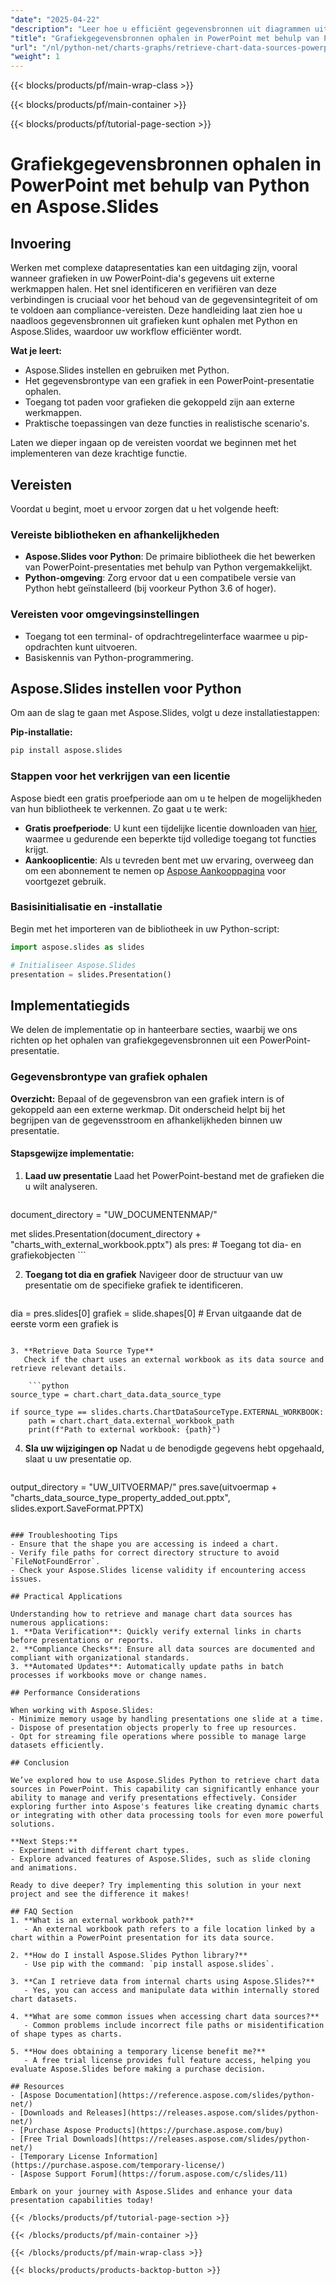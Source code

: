 ```yaml
---
"date": "2025-04-22"
"description": "Leer hoe u efficiënt gegevensbronnen uit diagrammen uit PowerPoint-presentaties kunt halen met Python en Aspose.Slides. Ideaal om de integriteit en naleving van gegevens te waarborgen."
"title": "Grafiekgegevensbronnen ophalen in PowerPoint met behulp van Python en Aspose.Slides"
"url": "/nl/python-net/charts-graphs/retrieve-chart-data-sources-powerpoint-python-aspose-slides/"
"weight": 1
---
```


{{< blocks/products/pf/main-wrap-class >}}

{{< blocks/products/pf/main-container >}}

{{< blocks/products/pf/tutorial-page-section >}}
# Grafiekgegevensbronnen ophalen in PowerPoint met behulp van Python en Aspose.Slides

## Invoering

Werken met complexe datapresentaties kan een uitdaging zijn, vooral wanneer grafieken in uw PowerPoint-dia's gegevens uit externe werkmappen halen. Het snel identificeren en verifiëren van deze verbindingen is cruciaal voor het behoud van de gegevensintegriteit of om te voldoen aan compliance-vereisten. Deze handleiding laat zien hoe u naadloos gegevensbronnen uit grafieken kunt ophalen met Python en Aspose.Slides, waardoor uw workflow efficiënter wordt.

**Wat je leert:**
- Aspose.Slides instellen en gebruiken met Python.
- Het gegevensbrontype van een grafiek in een PowerPoint-presentatie ophalen.
- Toegang tot paden voor grafieken die gekoppeld zijn aan externe werkmappen.
- Praktische toepassingen van deze functies in realistische scenario's.

Laten we dieper ingaan op de vereisten voordat we beginnen met het implementeren van deze krachtige functie.

## Vereisten

Voordat u begint, moet u ervoor zorgen dat u het volgende heeft:

### Vereiste bibliotheken en afhankelijkheden
- **Aspose.Slides voor Python**: De primaire bibliotheek die het bewerken van PowerPoint-presentaties met behulp van Python vergemakkelijkt.
- **Python-omgeving**: Zorg ervoor dat u een compatibele versie van Python hebt geïnstalleerd (bij voorkeur Python 3.6 of hoger).

### Vereisten voor omgevingsinstellingen
- Toegang tot een terminal- of opdrachtregelinterface waarmee u pip-opdrachten kunt uitvoeren.
- Basiskennis van Python-programmering.

## Aspose.Slides instellen voor Python

Om aan de slag te gaan met Aspose.Slides, volgt u deze installatiestappen:

**Pip-installatie:**

```bash
pip install aspose.slides
```

### Stappen voor het verkrijgen van een licentie
Aspose biedt een gratis proefperiode aan om u te helpen de mogelijkheden van hun bibliotheek te verkennen. Zo gaat u te werk:
- **Gratis proefperiode**: U kunt een tijdelijke licentie downloaden van [hier](https://purchase.aspose.com/temporary-license/), waarmee u gedurende een beperkte tijd volledige toegang tot functies krijgt.
- **Aankooplicentie**: Als u tevreden bent met uw ervaring, overweeg dan om een abonnement te nemen op [Aspose Aankooppagina](https://purchase.aspose.com/buy) voor voortgezet gebruik.

### Basisinitialisatie en -installatie
Begin met het importeren van de bibliotheek in uw Python-script:

```python
import aspose.slides as slides

# Initialiseer Aspose.Slides
presentation = slides.Presentation()
```

## Implementatiegids

We delen de implementatie op in hanteerbare secties, waarbij we ons richten op het ophalen van grafiekgegevensbronnen uit een PowerPoint-presentatie.

### Gegevensbrontype van grafiek ophalen

**Overzicht:**
Bepaal of de gegevensbron van een grafiek intern is of gekoppeld aan een externe werkmap. Dit onderscheid helpt bij het begrijpen van de gegevensstroom en afhankelijkheden binnen uw presentatie.

#### Stapsgewijze implementatie:
1. **Laad uw presentatie**
   Laad het PowerPoint-bestand met de grafieken die u wilt analyseren.

    ```python
document_directory = "UW_DOCUMENTENMAP/"

met slides.Presentation(document_directory + "charts_with_external_workbook.pptx") als pres:
    # Toegang tot dia- en grafiekobjecten
    ```

2. **Toegang tot dia en grafiek**
   Navigeer door de structuur van uw presentatie om de specifieke grafiek te identificeren.

    ```python
dia = pres.slides[0]
grafiek = slide.shapes[0] # Ervan uitgaande dat de eerste vorm een grafiek is
```

3. **Retrieve Data Source Type**
   Check if the chart uses an external workbook as its data source and retrieve relevant details.

    ```python
source_type = chart.chart_data.data_source_type

if source_type == slides.charts.ChartDataSourceType.EXTERNAL_WORKBOOK:
    path = chart.chart_data.external_workbook_path
    print(f"Path to external workbook: {path}")
```

4. **Sla uw wijzigingen op**
   Nadat u de benodigde gegevens hebt opgehaald, slaat u uw presentatie op.

    ```python
output_directory = "UW_UITVOERMAP/"
pres.save(uitvoermap + "charts_data_source_type_property_added_out.pptx", slides.export.SaveFormat.PPTX)
```

### Troubleshooting Tips
- Ensure that the shape you are accessing is indeed a chart.
- Verify file paths for correct directory structure to avoid `FileNotFoundError`.
- Check your Aspose.Slides license validity if encountering access issues.

## Practical Applications

Understanding how to retrieve and manage chart data sources has numerous applications:
1. **Data Verification**: Quickly verify external links in charts before presentations or reports.
2. **Compliance Checks**: Ensure all data sources are documented and compliant with organizational standards.
3. **Automated Updates**: Automatically update paths in batch processes if workbooks move or change names.

## Performance Considerations

When working with Aspose.Slides:
- Minimize memory usage by handling presentations one slide at a time.
- Dispose of presentation objects properly to free up resources.
- Opt for streaming file operations where possible to manage large datasets efficiently.

## Conclusion

We’ve explored how to use Aspose.Slides Python to retrieve chart data sources in PowerPoint. This capability can significantly enhance your ability to manage and verify presentations effectively. Consider exploring further into Aspose's features like creating dynamic charts or integrating with other data processing tools for even more powerful solutions.

**Next Steps:**
- Experiment with different chart types.
- Explore advanced features of Aspose.Slides, such as slide cloning and animations.

Ready to dive deeper? Try implementing this solution in your next project and see the difference it makes!

## FAQ Section
1. **What is an external workbook path?**
   - An external workbook path refers to a file location linked by a chart within a PowerPoint presentation for its data source.

2. **How do I install Aspose.Slides Python library?**
   - Use pip with the command: `pip install aspose.slides`.

3. **Can I retrieve data from internal charts using Aspose.Slides?**
   - Yes, you can access and manipulate data within internally stored chart datasets.

4. **What are some common issues when accessing chart data sources?**
   - Common problems include incorrect file paths or misidentification of shape types as charts.

5. **How does obtaining a temporary license benefit me?**
   - A free trial license provides full feature access, helping you evaluate Aspose.Slides before making a purchase decision.

## Resources
- [Aspose Documentation](https://reference.aspose.com/slides/python-net/)
- [Downloads and Releases](https://releases.aspose.com/slides/python-net/)
- [Purchase Aspose Products](https://purchase.aspose.com/buy)
- [Free Trial Downloads](https://releases.aspose.com/slides/python-net/)
- [Temporary License Information](https://purchase.aspose.com/temporary-license/)
- [Aspose Support Forum](https://forum.aspose.com/c/slides/11)

Embark on your journey with Aspose.Slides and enhance your data presentation capabilities today!

{{< /blocks/products/pf/tutorial-page-section >}}

{{< /blocks/products/pf/main-container >}}

{{< /blocks/products/pf/main-wrap-class >}}

{{< blocks/products/products-backtop-button >}}